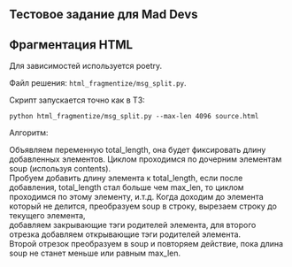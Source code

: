 ## Тестовое задание для Mad Devs

## Фрагментация HTML

Для зависимостей используется poetry.

Файл решения: `html_fragmentize/msg_split.py`.

Скрипт запускается точно как в ТЗ:
```
python html_fragmentize/msg_split.py --max-len 4096 source.html
```

Алгоритм:

Объявляем переменную total_length, она будет фиксировать длину добавленных элементов.
Циклом проходимся по дочерним элементам soup (используя contents).\
Пробуем добавить длину элемента к total_length, если после добавления, total_length стал больше чем max_len, 
то циклом проходимся по этому элементу, и.т.д.
Когда доходим до элемента который не делится, преобразуем soup в строку, вырезаем строку до текущего элемента, \
добавляем закрывающие тэги родителей элемента,
для второго отрезка добавляем открывающие тэги родителей элемента.\
Второй отрезок преобразуем в soup и повторяем действие, пока длина soup не станет меньше или равным max_len.
